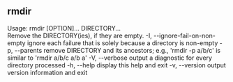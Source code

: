 ## rmdir

Usage: rmdir [OPTION]... DIRECTORY...        
Remove the DIRECTORY(ies), if they are empty.
  -I, --ignore-fail-on-non-empty
                  ignore each failure that is solely because a directory
                  is non-empty
  -p, --parents   remove DIRECTORY and its ancestors; e.g., 'rmdir -p a/b/c' is
                  similar to 'rmdir a/b/c a/b a'
  -V, --verbose   output a diagnostic for every directory processed
  -h, --help      display this help and exit
  -v, --version   output version information and exit